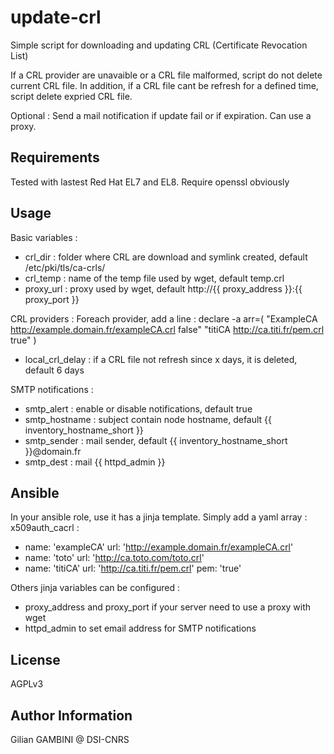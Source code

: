 update-crl
==========

Simple script for downloading and updating CRL (Certificate Revocation List)

If a CRL provider are unavaible or a CRL file malformed, script do not delete current CRL file. In addition, if a CRL file cant be refresh for a defined time, script delete expried CRL file.

Optional : Send a mail notification if update fail or if expiration. Can use a proxy.

Requirements
------------

Tested with lastest Red Hat EL7 and EL8. Require openssl obviously

Usage
-----

Basic variables :
- crl_dir : folder where CRL are download and symlink created, default /etc/pki/tls/ca-crls/
- crl_temp : name of the temp file used by wget, default temp.crl
- proxy_url : proxy used by wget, default http://{{ proxy_address }}:{{ proxy_port }}

CRL providers :
Foreach provider, add a line :
	declare -a arr=(
        "ExampleCA http://example.domain.fr/exampleCA.crl false"
        "titiCA http://ca.titi.fr/pem.crl true"
        )
- local_crl_delay : if a CRL file not refresh since x days, it is deleted, default 6 days

SMTP notifications :
- smtp_alert : enable or disable notifications, default true
- smtp_hostname : subject contain node hostname, default {{ inventory_hostname_short }}
- smtp_sender : mail sender, default {{ inventory_hostname_short }}@domain.fr
- smtp_dest : mail {{ httpd_admin }}

Ansible
-------

In your ansible role, use it has a jinja template. Simply add a yaml array :
x509auth_cacrl :
  - name: 'exampleCA'
    url: 'http://example.domain.fr/exampleCA.crl'
  - name: 'toto'
    url: 'http://ca.toto.com/toto.crl'
  - name: 'titiCA' 
    url: 'http://ca.titi.fr/pem.crl'
    pem: 'true'

Others jinja variables can be configured :
- proxy_address and proxy_port if your server need to use a proxy with wget
- httpd_admin to set email address for SMTP notifications

License
-------

AGPLv3 

Author Information
------------------

Gilian GAMBINI @ DSI-CNRS
